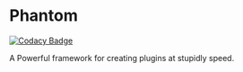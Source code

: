 # Phantom

[![Codacy Badge](https://api.codacy.com/project/badge/Grade/7f8351d5ce644e258685a6a074ba68cc)](https://app.codacy.com/app/danielmillst/Phantom?utm_source=github.com&utm_medium=referral&utm_content=PhantomAPI/Phantom&utm_campaign=Badge_Grade_Settings)

A Powerful framework for creating plugins at stupidly speed.
